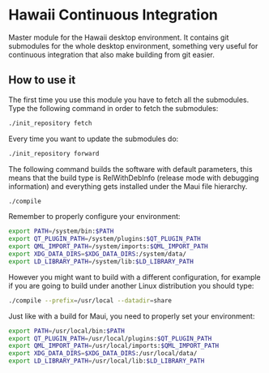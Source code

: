 Hawaii Continuous Integration
=============================

Master module for the Hawaii desktop environment.
It contains git submodules for the whole desktop environment, something
very useful for continuous integration that also make building from git
easier.

How to use it
-------------

The first time you use this module you have to fetch all the submodules.
Type the following command in order to fetch the submodules:

```sh
./init_repository fetch
```

Every time you want to update the submodules do:

```sh
./init_repository forward
```

The following command builds the software with default parameters, this means
that the build type is RelWithDebInfo (release mode with debugging information)
and everything gets installed under the Maui file hierarchy.

```sh
./compile
```

Remember to properly configure your environment:

```sh
export PATH=/system/bin:$PATH
export QT_PLUGIN_PATH=/system/plugins:$QT_PLUGIN_PATH
export QML_IMPORT_PATH=/system/imports:$QML_IMPORT_PATH
export XDG_DATA_DIRS=$XDG_DATA_DIRS:/system/data/
export LD_LIBRARY_PATH=/system/lib:$LD_LIBRARY_PATH
```

However you might want to build with a different configuration, for example if
you are going to build under another Linux distribution you should type:

```sh
./compile --prefix=/usr/local --datadir=share
```

Just like with a build for Maui, you need to properly set your environment:

```sh
export PATH=/usr/local/bin:$PATH
export QT_PLUGIN_PATH=/usr/local/plugins:$QT_PLUGIN_PATH
export QML_IMPORT_PATH=/usr/local/imports:$QML_IMPORT_PATH
export XDG_DATA_DIRS=$XDG_DATA_DIRS:/usr/local/data/
export LD_LIBRARY_PATH=/usr/local/lib:$LD_LIBRARY_PATH
```

